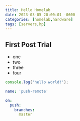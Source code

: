 ```yaml
---
title: Hello Homelab
date: 2023-03-05 20:00:01 -0600
categories: [homelab,hardware]
tags: [servers,hp]
---
```


## First Post Trial

* one
* two
* three
* four

```javascript
console.log('hello world!');
```

```yml
name: 'push-remote'

on:
  push:
    branches:
      master

```
